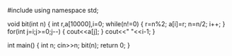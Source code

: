 #include<iostream>
using namespace std;

void bit(int n)
{
    int r,a[10000],i=0;
    while(n!=0)
    {
        r=n%2;
        a[i]=r;
        n=n/2;
        i++;
    }
    for(int j=i;j>=0;j--)
    {
        cout<<a[j];
    }
    cout<<" "<<i-1;
}

int main()
{
    int n;
    cin>>n;
    bit(n);
    return 0;
}
